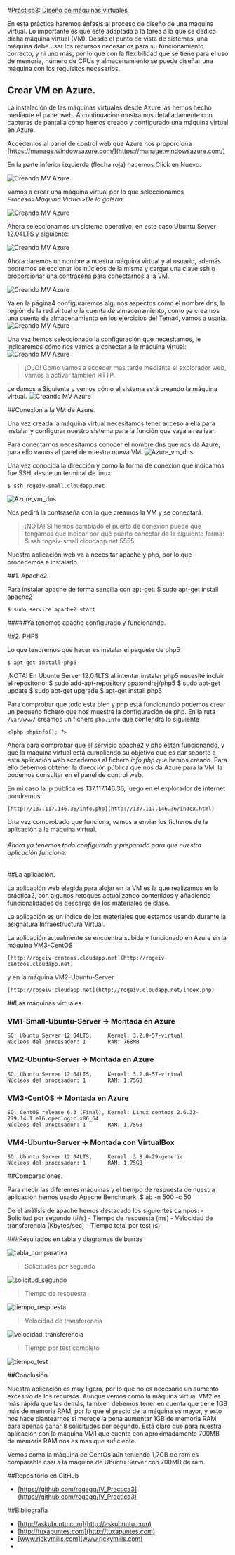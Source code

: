 #<u>Práctica3: Diseño de máquinas virtuales</u>

En esta práctica haremos énfasis al proceso de  diseño de una máquina virtual. Lo importante es que esté adaptada a la tarea a la que se dedica dicha máquina virtual (VM). Desde el punto de vista de sistemas, una máquina debe usar los recursos necesarios para su funcionamiento correcto, y ni uno más, por lo que con la flexibilidad que se tiene para el uso de memoria, número de CPUs y almacenamiento se puede diseñar una máquina con los requisitos necesarios.


## Crear VM en Azure.

La instalación de las máquinas virtuales desde Azure las hemos hecho mediante el panel web. A continuación mostramos detalladamente con capturas de pantalla cómo hemos creado y configurado una máquina virtual en Azure.

Accedemos al panel de control web que Azure nos proporciona
	[https://manage.windowsazure.com/](https://manage.windowsazure.com/)

En la parte inferior izquierda (flecha roja) hacemos Click en Nuevo:

![Creando MV Azure](https://raw2.github.com/rogegg/IV_Practica3/master/imagenes/azure1.png)

Vamos a crear una máquina virtual por lo que seleccionamos *Proceso>Máquina Virtual>De la galería*:

![Creando MV Azure](https://raw.github.com/rogegg/IV_Practica3/master/imagenes/azure2.png)

Ahora seleccionamos un sistema operativo, en este caso Ubuntu Server 12.04LTS y siguiente:

![Creando MV Azure](https://raw.github.com/rogegg/IV_Practica3/master/imagenes/azure3.png)

Ahora daremos un nombre a nuestra máquina virtual y al usuario, además podremos seleccionar los núcleos de la misma y cargar una clave ssh o proporcionar una contraseña para conectarnos a la VM.

![Creando MV Azure](https://raw.github.com/rogegg/IV_Practica3/master/imagenes/azure4.png)



Ya en la página4 configuraremos algunos aspectos como el nombre dns, la región de la red virtual o la cuenta de almacenamiento, como ya creamos una cuenta de almacenamiento en los ejercicios del Tema4, vamos a usarla.
![Creando MV Azure](https://raw.github.com/rogegg/IV_Practica3/master/imagenes/azure5.png)

Una vez hemos seleccionado la configuración que necesitamos, le indicaremos cómo nos vamos a conectar a la máquina virtual:
![Creando MV Azure](https://raw.github.com/rogegg/IV_Practica3/master/imagenes/azure5b.png)

> ¡OJO! Como vamos a acceder mas tarde mediante el explorador web, vamos a activar también HTTP.

Le damos a Siguiente y vemos cómo el sistema está creando la máquina virtual.
![Creando MV Azure](https://raw.github.com/rogegg/IV_Practica3/master/imagenes/azure6.png)



##Conexion a la VM de Azure.

Una vez creada la máquina virtual necesitamos tener acceso a ella para instalar y configurar nuestro sistema para la función que vaya a realizar.

Para conectarnos necesitamos conocer el nombre dns que nos da Azure, para ello vamos al panel de nuestra nueva VM:
![Azure_vm_dns](https://raw.github.com/rogegg/IV_Practica3/master/imagenes/azure_dns.png)

Una vez conocida la dirección y como la forma de conexión que indicamos fue SSH, desde un terminal de linux:

	$ ssh rogeiv-small.cloudapp.net

![Azure_vm_dns](https://raw.github.com/rogegg/IV_Practica3/master/imagenes/azure_conex.png)

Nos pedirá la contraseña con la que creamos la VM y se conectará.

>¡NOTA! Si hemos cambiado el puerto de conexion puede que tengamos que indicar por qué puerto conectar de la siguiente forma:
	$ ssh rogeiv-small.cloudapp.net:5555




Nuestra aplicación web va a necesitar apache y php, por lo que procedemos a instalarlo.

##1. Apache2 

Para instalar apache de forma sencilla con apt-get:
	$ sudo apt-get install apache2

	$ sudo service apache2 start 


#####Ya tenemos apache configurado y funcionando.


##2. PHP5

Lo que tendremos que hacer es instalar el paquete de php5:

	$ apt-get install php5


¡NOTA! En Ubuntu Server 12.04LTS al intentar instalar php5 necesité incluir el repositorio:
	$ sudo add-apt-repository ppa:ondrej/php5
	$ sudo apt-get update
	$ sudo apt-get upgrade
	$ apt-get install php5


Para comprobar que todo esta bien y php está funcionando podemos crear un pequeño fichero que nos muestre la configuración de php. En la ruta `/var/www/` creamos un fichero `php.info` que contendrá lo siguiente
	
	<?php phpinfo(); ?>

Ahora para comprobar que el servicio apache2 y php están funcionando, y que la máquina virtual está cumpliendo su objetivo que es dar soporte a esta aplicación web accedemos al fichero *info.php* que hemos creado. Para ello debemos obtener la dirección pública que nos da Azure para la VM, la podemos consultar en el panel de control web.

En mi caso la ip pública es 137.117.146.36, luego en el explorador de internet pondremos:

	[http://137.117.146.36/info.php](http://137.117.146.36/index.html)

Una vez comprobado que funciona, vamos a enviar los ficheros de la aplicación a la máquina virtual.

###### Ahora ya tenemos todo configurado y preparado para que nuestra aplicación funcione.


##La aplicación.

La aplicación web elegida para alojar en la VM es la que realizamos en la práctica2, con algunos retoques actualizando contenidos y añadiendo funcionalidades de descarga de los materiales de clase.

La aplicación es un índice de los materiales que estamos usando durante la asignatura Infraestructura Virtual.


La aplicación actualmente se encuentra subida y funcionado en Azure en la máquina VM3-CentOS

	[http://rogeiv-centoos.cloudapp.net](http://rogeiv-centoos.cloudapp.net)

y en la máquina VM2-Ubuntu-Server

	[http://rogeiv.cloudapp.net](http://rogeiv.cloudapp.net/index.php)

##Las máquinas virtuales.

### VM1-Small-Ubuntu-Server -> Montada en Azure
	SO: Ubuntu Server 12.04LTS,		Kernel: 3.2.0-57-virtual
	Núcleos del procesador: 1		RAM: 768MB

### VM2-Ubuntu-Server -> Montada en Azure
	SO: Ubuntu Server 12.04LTS,		Kernel: 3.2.0-57-virtual
	Núcleos del procesador: 1		RAM: 1,75GB

### VM3-CentOS -> Montada en Azure
	SO: CentOS release 6.3 (Final),	Kernel: Linux centoos 2.6.32-279.14.1.el6.openlogic.x86_64
	Núcleos del procesador: 1		RAM: 1,75GB

### VM4-Ubuntu-Server -> Montada con VirtualBox 
	SO: Ubuntu Server 12.04LTS,		Kernel: 3.8.0-29-generic
	Núcleos del procesador: 1		RAM: 1,75GB


##Comparaciones.

Para medir las diferentes máquinas y el tiempo de respuesta de nuestra aplicación hemos usado Apache Benchmark.
	$ ab -n 500 -c 50 <direccion>


De el análisis de apache hemos destacado los siguientes campos:
	- Solicitud por segundo (#/s)
	- Tiempo de respuesta (ms)
	- Velocidad de transferencia (Kbytes/sec)
	- Tiempo total por test (s)

###Resultados en tabla y diagramas de barras


![tabla_comparativa](https://raw.github.com/rogegg/IV_Practica3/master/imagenes/tabla_comparativa.jpg)

> Solicitudes por segundo

![solicitud_segundo](https://raw.github.com/rogegg/IV_Practica3/master/imagenes/solicitud_segundo.jpg)

> Tiempo de respuesta

![tiempo_respuesta](https://raw.github.com/rogegg/IV_Practica3/master/imagenes/tiempo_respuesta.jpg)

> Velocidad de transferencia

![velocidad_transferencia](https://raw.github.com/rogegg/IV_Practica3/master/imagenes/velocidad_transferencia.jpg)

> Tiempo por test completo

![tiempo_test](https://raw.github.com/rogegg/IV_Practica3/master/imagenes/tiempo_test.jpg)



##Conclusión

Nuestra aplicación es muy ligera, por lo que no es necesario un aumento excesivo de los recursos. Aunque vemos como la máquina virtual VM2 es más rápida que las demás, tambien debemos tener en cuenta que tiene 1GB más de memoria RAM, por lo que el precio de la máquina es mayor, y esto nos hace plantearnos si merece la pena aumentar 1GB de memoria RAM para apenas ganar 8 solicitudes por segundo. Está claro que para nuestra aplicación con la máquina VM1 que cuenta con aproximadamente 700MB de memoria RAM nos es mas que suficiente.

Vemos como la máquina de CentOs aún teniendo 1,7GB de ram es comparable casi a la máquina de Ubuntu Server con 700MB de ram.




##Repositorio en GitHub
* [https://github.com/rogegg/IV_Practica3](https://github.com/rogegg/IV_Practica3)



##Bibliografía

* [http://askubuntu.com](http://askubuntu.com)
* [http://tuxapuntes.com](http://tuxapuntes.com)
* [www.rickymills.com](www.rickymills.com)
* 


